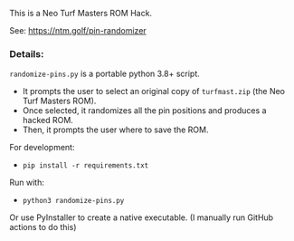 This is a Neo Turf Masters ROM Hack.

See: https://ntm.golf/pin-randomizer

### Details:

`randomize-pins.py` is a portable python 3.8+ script.

- It prompts the user to select an original copy of `turfmast.zip` (the Neo Turf Masters ROM).
- Once selected, it randomizes all the pin positions and produces a hacked ROM.
- Then, it prompts the user where to save the ROM.

For development:

- `pip install -r requirements.txt`

Run with:

- `python3 randomize-pins.py`

Or use PyInstaller to create a native executable. (I manually run GitHub actions to do this)